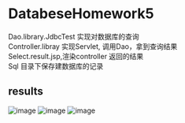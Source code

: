 # DatabeseHomework5 
Dao.library.JdbcTest 实现对数据库的查询  
Controller.libray 实现Servlet, 调用Dao，拿到查询结果  
Select.result.jsp,渲染controller 返回的结果  
Sql 目录下保存建数据库的记录  
## results
![image](https://user-images.githubusercontent.com/77262518/198861014-2342c554-b033-4a36-bcfa-b521392ee997.png)
![image](https://user-images.githubusercontent.com/77262518/198861017-aec95989-5ca9-44e8-b338-fd28eba37f32.png)
![image](https://user-images.githubusercontent.com/77262518/198861019-78a8e83f-ef29-4933-9975-2f64c7a10c6c.png)

